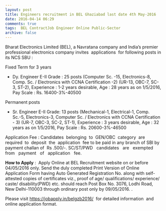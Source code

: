 ```yaml
---
layout: post
title: Engineers recruitment in BEL Ghaziabad last date 4th May-2016   
date: 2016-04-14 06:29
comments: true
tags:  BEL ContractJob Engineer Online Public-Sector 
archive: false
---
```

Bharat Electronics Limited (BEL), a Navratana company and India’s premier professional electronics company invites  applications  for following posts in its NCS SBU :

Fixed Term for 3 years  

- Dy. Engineer E-II Grade : 25 posts (Computer Sc. -15, Electronics-8, Comp. Sc. / Electronics with CCNA Certification -2) (UR-13, OBC-7, SC-3, ST-2), Experience : 1-2 years desirable, Age : 28 years as on 1/5/2016, Pay Scale : Rs. 16400-3%-40500



Permanent posts 

- Sr. Engineer E-II Grade: 13 posts (Mechanical-1, Electrical-1, Comp. Sc.-5, Electronics-3, Computer Sc. / Electronics with CCNA Certification - 3) (UR-7, OBC-3, SC-2, ST-1), Experience : 3 years desirable, Age : 32 years as on 1/5/2016, Pay Scale : Rs. 20600-3%-46500  

Application Fee : Candidates  belonging  to  GEN/OBC  category  are  required  to  deposit  the  application  fee to be paid in any branch of SBI by payment challan of  Rs .500/-. SC/ST/PWD   candidates   are   exempted   from   payment   of   application   fee. 

**How to Apply** :  Apply Online at BEL Recruitment website on or before 04/05/2016 only. Send the duly completed Print Version of Online Application Form having Auto Generated Registration No. along with self-attested copies of certificates viz., proof of age/ qualifications/ experience/ caste/ disability(PWD) etc. should reach Post Box No. 3076, Lodhi Road, New Delhi-110003 through ordinary post only by 09/05/2016. . 

Please visit <https://jobapply.in/belgzb2016/>  for detailed information  and online application format.  